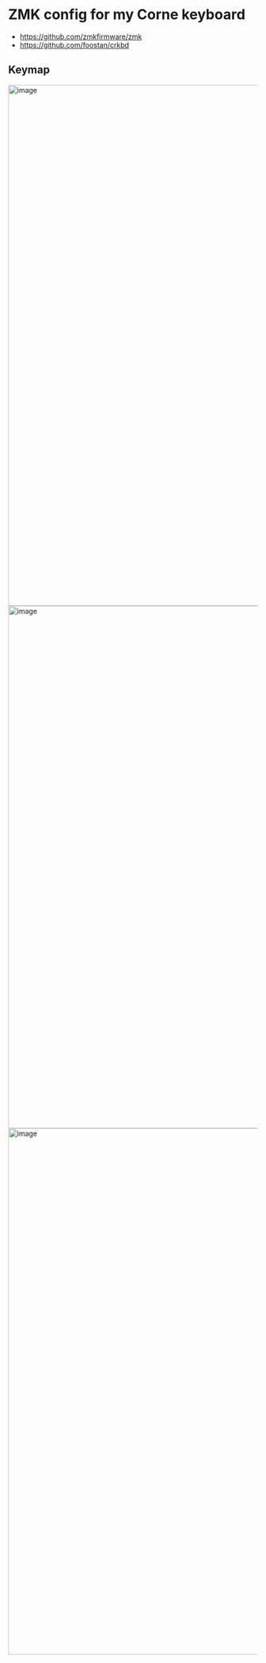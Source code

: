 # ZMK config for my Corne keyboard
- https://github.com/zmkfirmware/zmk
- https://github.com/foostan/crkbd

## Keymap
<img width="1051" alt="image" src="https://user-images.githubusercontent.com/354473/222931947-1e3cb17a-655a-4375-9981-142fdda0c6a0.png">
<img width="1054" alt="image" src="https://user-images.githubusercontent.com/354473/222931987-d7b45ad8-8830-4dd6-b1ac-2b96c2037cf2.png">
<img width="1062" alt="image" src="https://user-images.githubusercontent.com/354473/222931997-11b8b1b5-8664-4233-ad49-244faeec5f7a.png">
